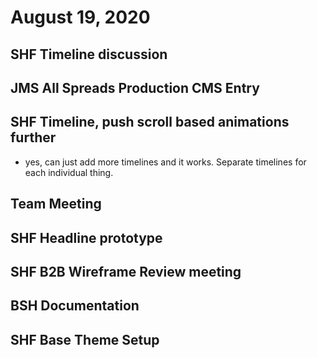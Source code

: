 # August 19, 2020

## SHF Timeline discussion

## JMS All Spreads Production CMS Entry

## SHF Timeline, push scroll based animations further
- yes, can just add more timelines and it works. Separate timelines for each individual thing. 

## Team Meeting

## SHF Headline prototype

## SHF B2B Wireframe Review meeting

## BSH Documentation

## SHF Base Theme Setup